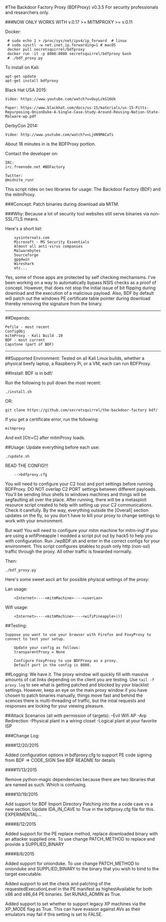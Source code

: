 
#The Backdoor Factory Proxy (BDFProxy) v0.3.5
For security professionals and researchers only.

###NOW ONLY WORKS WITH v.0.17 >= MITMPROXY >= v.0.11 

Docker:
```
 # sudo echo 1 > /proc/sys/net/ipv4/ip_forward  # linux
 # sudo sysctl -w net.inet.ip.forwarding=1 # macOS
 docker pull secretsquirrel/bdfproxy
 docker run -it -p 8080:8080 secretsquirrel/bdfproxy bash
 # ./bdf_proxy.py
```

To install on Kali:

```
apt-get update
apt-get install bdfproxy
```

Black Hat USA 2015:

    Video: https://www.youtube.com/watch?v=OuyLzkG16Uk
    
    Paper: https://www.blackhat.com/docs/us-15/materials/us-15-Pitts-Repurposing-OnionDuke-A-Single-Case-Study-Around-Reusing-Nation-State-Malware-wp.pdf


DerbyCon 2014: 

    Video: http://www.youtube.com/watch?v=LjUN9MACaTs


About 18 minutes in is the BDFProxy portion.

Contact the developer on:
	
	IRC:
 	irc.freenode.net #BDFactory 

 	Twitter:
 	@midnite_runr

This script rides on two libraries for usage:
The Backdoor Factory (BDF) and the mitmProxy.

###Concept:
Patch binaries during download ala MITM.

###Why:
Because a lot of security tool websites still serve binaries via non-SSL/TLS means.

Here's a short list:

		sysinternals.com
		Microsoft - MS Security Essentials
		Almost all anti-virus companies
		Malwarebytes
		Sourceforge
		gpg4win
		Wireshark
		etc...

Yes, some of those apps are protected by self checking mechanisms.  I've been working on a way to automatically bypass NSIS checks as a proof of concept.  However, that does not stop the initial issue of bit flipping during download and the execution of a malicious payload. Also, BDF by default will patch out the windows PE certificate table pointer during download thereby removing the signature from the binary.

---

##Depends:

	Pefile - most recent
	ConfigObj  
	mitmProxy - Kali Build .10
	BDF - most current
	Capstone (part of BDF)

---
##Supported Environment:
Tested on all Kali Linux builds, whether a physical beefy laptop, a Raspberry Pi, or a VM, each can run BDFProxy. 


##Install:
BDF is in bdf/ 

Run the following to pull down the most recent:

	./install.sh

OR:

	git clone https://github.com/secretsquirrel/the-backdoor-factory bdf/


If you get a certificate error, run the following:

	mitmproxy

And exit [Ctr+C] after mitmProxy loads.


##Usage:
Update everything before each use:

	./update.sh

READ THE CONFIG!!!

		-->bdfproxy.cfg

You will need to configure your C2 host and port settings before running BDFProxy. DO NOT overlap C2 PORT settings between different payloads. You'll be sending linux shells to windows machines and things will be segfaulting all over the place. After running, there will be a metasploit resource script created to help with setting up your C2 communications. Check it carefully. By the way, everything outside the [Overall] section updates on the fly, so you don't have to kill your proxy to change settings to work with your environment.

But wait!  You will need to configure your mitm machine for mitm-ing!  If you are using a wifiPineapple I modded a script put out by hack5 to help you with configuration. Run ./wpBDF.sh and enter in the correct configs for your environment.  This script configures iptables to push only http (non-ssl) traffic through the proxy.  All other traffic is fowarded normally.

Then:

	./bdf_proxy.py


Here's some sweet ascii art for possible phyiscal settings of the proxy:

Lan usage:

		<Internet>----<mitmMachine>----<userLan>

Wifi usage:

		<Internet>----<mitmMachine>----<wifiPineapple>)))


##Testing:

	Suppose you want to use your browser with Firefox and FoxyProxy to connect to test your setup.

		Update your config as follows:
		transparentProxy = None

		Configure FoxyProxy to use BDFProxy as a proxy.
		Default port in the config is 8080.



##Logging: 
We have it.  The proxy window will quickly fill with massive amounts of cat links depending on the client you are testing.  Use `tail -f proxy.log` to see what is getting patched and blocked by your blacklist settings.  However, keep an eye on the main proxy window if you have chosen to patch binaries manually, things move fast and behind the scences there is multi-threading of traffic, but the intial requests and responses are locking for your viewing pleasure.

##Attack Scenarios (all with permission of targets):
	-Evil Wifi AP
	-Arp Redirection
	-Physical plant in a wiring closet
	-Logical plant at your favorite ISP


###Change Log:

####12/20/2015

Added configuration options in bdfproxy.cfg to support PE code signing from BDF => CODE_SIGN
See BDF README for details


####11/13/2015

Remove python-magic dependencies because there are two libraries that are named as such.  Which is confusing.


####10/19/2015

Add support for BDF Import Directory Patching into the a code cave vs a new section.  Update IDA_IN_CAVE to True in the bdfproxy.cfg file for this.  EXPERIMENTAL...


####8/12/2015

Added support for the PE replace method, replace downloaded binary with an attacker supplied one. To use change PATCH_METHOD to replace and provide a SUPPLIED_BINARY


####8/6/2015

Added support for onionduke. To use change PATCH_METHOD to onionduke and SUPPLIED_BINARY to the binary that you wish to bind to the target executable.

Added support to set the check and patching of the requestedExecutionLevel in the PE manifest as highestAvailable for both x86 and x86_64 PE binaries. Set RUNAS_ADMIN as True.

Added support to set whether to support legacy XP machines via the XP_MODE flag as True.  This can have evasion against AVs as their emulators may fail if this setting is set to FALSE.


